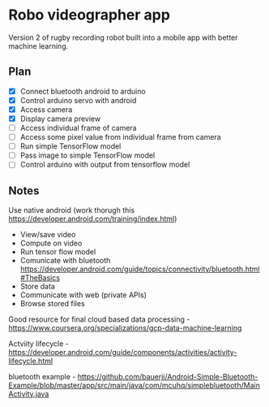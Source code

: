 # Robo videographer app
Version 2 of rugby recording robot built into a mobile app with better machine learning.

## Plan

- [x] Connect bluetooth android to arduino
- [x] Control arduino servo with android
- [x] Access camera
- [x] Display camera preview
- [ ] Access individual frame of camera
- [ ] Access some pixel value from individual frame from camera
- [ ] Run simple TensorFlow model
- [ ] Pass image to simple TensorFlow model
- [ ] Control arduino with output from tensorflow model

## Notes
Use native android (work thorugh this https://developer.android.com/training/index.html)
- View/save video
- Compute on video
- Run tensor flow model
- Comunicate with bluetooth https://developer.android.com/guide/topics/connectivity/bluetooth.html#TheBasics
- Store data
- Communicate with web (private APIs)
- Browse stored files

Good resource for final cloud based data processing - https://www.coursera.org/specializations/gcp-data-machine-learning

Actviity lifecycle - https://developer.android.com/guide/components/activities/activity-lifecycle.html

bluetooth example - https://github.com/bauerjj/Android-Simple-Bluetooth-Example/blob/master/app/src/main/java/com/mcuhq/simplebluetooth/MainActivity.java

